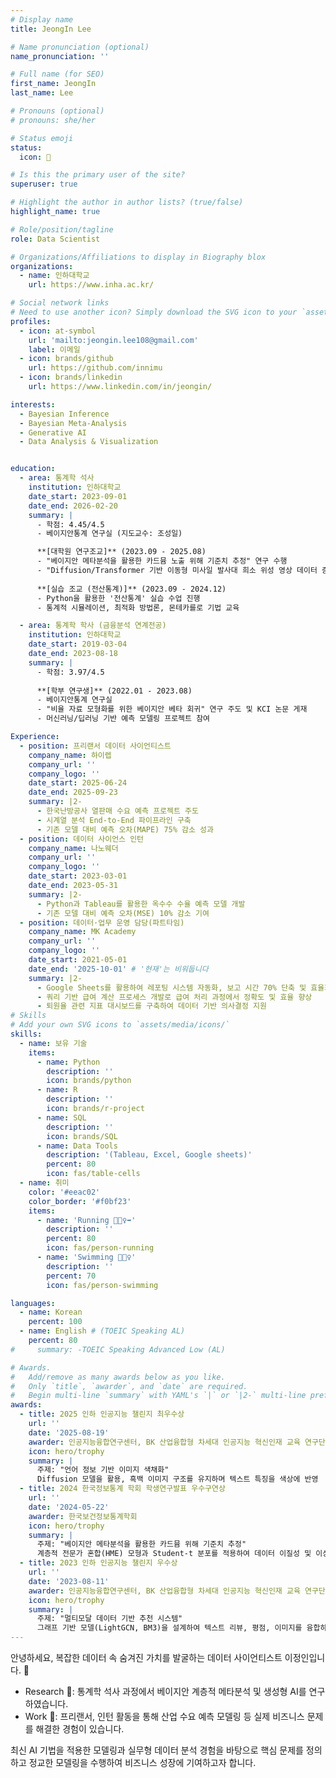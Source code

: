 ```yaml
---
# Display name
title: JeongIn Lee

# Name pronunciation (optional)
name_pronunciation: ''

# Full name (for SEO)
first_name: JeongIn
last_name: Lee

# Pronouns (optional)
# pronouns: she/her

# Status emoji
status:
  icon: 🚀

# Is this the primary user of the site?
superuser: true

# Highlight the author in author lists? (true/false)
highlight_name: true

# Role/position/tagline
role: Data Scientist

# Organizations/Affiliations to display in Biography blox
organizations:
  - name: 인하대학교
    url: https://www.inha.ac.kr/

# Social network links
# Need to use another icon? Simply download the SVG icon to your `assets/media/icons/` folder.
profiles:
  - icon: at-symbol
    url: 'mailto:jeongin.lee108@gmail.com'
    label: 이메일
  - icon: brands/github
    url: https://github.com/innimu
  - icon: brands/linkedin
    url: https://www.linkedin.com/in/jeongin/

interests:
  - Bayesian Inference
  - Bayesian Meta-Analysis
  - Generative AI 
  - Data Analysis & Visualization


education:
  - area: 통계학 석사 
    institution: 인하대학교
    date_start: 2023-09-01
    date_end: 2026-02-20
    summary: |
      - 학점: 4.45/4.5
      - 베이지안통계 연구실 (지도교수: 조성일)

      **[대학원 연구조교]** (2023.09 - 2025.08)
      - "베이지안 메타분석을 활용한 카드뮴 노출 위해 기준치 추정" 연구 수행
      - "Diffusion/Transformer 기반 이동형 미사일 발사대 희소 위성 영상 데이터 증강 및 복원" 연구 수행
      
      **[실습 조교 (전산통계)]** (2023.09 - 2024.12)
      - Python을 활용한 '전산통계' 실습 수업 진행
      - 통계적 시뮬레이션, 최적화 방법론, 몬테카를로 기법 교육

  - area: 통계학 학사 (금융분석 연계전공)
    institution: 인하대학교
    date_start: 2019-03-04
    date_end: 2023-08-18
    summary: |
      - 학점: 3.97/4.5
      
      **[학부 연구생]** (2022.01 - 2023.08)
      - 베이지안통계 연구실
      - "비율 자료 모형화를 위한 베이지안 베타 회귀" 연구 주도 및 KCI 논문 게재
      - 머신러닝/딥러닝 기반 예측 모델링 프로젝트 참여

Experience:
  - position: 프리랜서 데이터 사이언티스트
    company_name: 하이렙
    company_url: ''
    company_logo: ''
    date_start: 2025-06-24
    date_end: 2025-09-23
    summary: |2-
      - 한국난방공사 열판매 수요 예측 프로젝트 주도
      - 시계열 분석 End-to-End 파이프라인 구축
      - 기존 모델 대비 예측 오차(MAPE) 75% 감소 성과
  - position: 데이터 사이언스 인턴
    company_name: 나노웨더
    company_url: ''
    company_logo: ''
    date_start: 2023-03-01
    date_end: 2023-05-31
    summary: |2-
      - Python과 Tableau를 활용한 옥수수 수율 예측 모델 개발
      - 기존 모델 대비 예측 오차(MSE) 10% 감소 기여
  - position: 데이터·업무 운영 담당(파트타임)
    company_name: MK Academy
    company_url: ''
    company_logo: ''
    date_start: 2021-05-01
    date_end: '2025-10-01' # '현재'는 비워둡니다
    summary: |2-
      - Google Sheets를 활용하여 레포팅 시스템 자동화, 보고 시간 70% 단축 및 효율화 
      - 쿼리 기반 급여 계산 프로세스 개발로 급여 처리 과정에서 정확도 및 효율 향상 
      - 퇴원율 관련 지표 대시보드를 구축하여 데이터 기반 의사결정 지원
# Skills
# Add your own SVG icons to `assets/media/icons/`
skills:
  - name: 보유 기술
    items:
      - name: Python
        description: ''
        icon: brands/python
      - name: R
        description: ''
        icon: brands/r-project
      - name: SQL
        description: ''
        icon: brands/SQL
      - name: Data Tools
        description: '(Tableau, Excel, Google sheets)'
        percent: 80
        icon: fas/table-cells
  - name: 취미
    color: '#eeac02'
    color_border: '#f0bf23'
    items:
      - name: 'Running 🏃🏻‍♀️‍➡️' 
        description: ''
        percent: 80
        icon: fas/person-running
      - name: 'Swimming 🏊🏻‍♀️'  
        description: ''
        percent: 70
        icon: fas/person-swimming

languages:
  - name: Korean
    percent: 100
  - name: English # (TOEIC Speaking AL)
    percent: 80
#     summary: -TOEIC Speaking Advanced Low (AL)

# Awards.
#   Add/remove as many awards below as you like.
#   Only `title`, `awarder`, and `date` are required.
#   Begin multi-line `summary` with YAML's `|` or `|2-` multi-line prefix and indent 2 spaces below.
awards:
  - title: 2025 인하 인공지능 챌린지 최우수상
    url: ''
    date: '2025-08-19'
    awarder: 인공지능융합연구센터, BK 산업융합형 차세대 인공지능 혁신인재 교육 연구단
    icon: hero/trophy
    summary: |
      주제: "언어 정보 기반 이미지 색채화"
      Diffusion 모델을 활용, 흑백 이미지 구조를 유지하며 텍스트 특징을 색상에 반영
  - title: 2024 한국정보통계 학회 학생연구발표 우수구연상
    url: ''
    date: '2024-05-22'
    awarder: 한국보건정보통계학회
    icon: hero/trophy
    summary: |
      주제: "베이지안 메타분석을 활용한 카드뮴 위해 기준치 추정"
      계층적 전문가 혼합(HME) 모형과 Student-t 분포를 적용하여 데이터 이질성 및 이상치 문제를 해결하고 통계적 강건성 확보
  - title: 2023 인하 인공지능 챌린지 우수상
    url: ''
    date: '2023-08-11'
    awarder: 인공지능융합연구센터, BK 산업융합형 차세대 인공지능 혁신인재 교육 연구단
    icon: hero/trophy
    summary: |
      주제: "멀티모달 데이터 기반 추천 시스템"
      그래프 기반 모델(LightGCN, BM3)을 설계하여 텍스트 리뷰, 평점, 이미지를 융합하고 추천 정확도(NDCG) 향상
---
```

안녕하세요, 복잡한 데이터 속 숨겨진 가치를 발굴하는 데이터 사이언티스트 이정인입니다. 👋

- Research 🔬: 통계학 석사 과정에서 베이지안 계층적 메타분석 및 생성형 AI를 연구하였습니다.
- Work 💼: 프리랜서, 인턴 활동을 통해 산업 수요 예측 모델링 등 실제 비즈니스 문제를 해결한 경험이 있습니다.

최신 AI 기법을 적용한 모델링과 실무형 데이터 분석 경험을 바탕으로 핵심 문제를 정의하고 정교한 모델링을 수행하여 비즈니스 성장에 기여하고자 합니다.